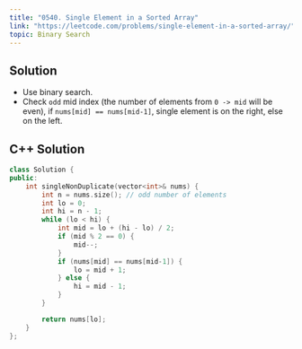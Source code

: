 ```yaml
---
title: "0540. Single Element in a Sorted Array"
link: "https://leetcode.com/problems/single-element-in-a-sorted-array/"
topic: Binary Search
---
```


## Solution

- Use binary search.
- Check `odd` mid index (the number of elements from `0 -> mid`
will be even), if `nums[mid] == nums[mid-1]`, single element is on the right,
else on the left.

## C++ Solution

```cpp
class Solution {
public:
    int singleNonDuplicate(vector<int>& nums) {
        int n = nums.size(); // odd number of elements
        int lo = 0;
        int hi = n - 1;
        while (lo < hi) {
            int mid = lo + (hi - lo) / 2;
            if (mid % 2 == 0) {
                mid--;
            }
            if (nums[mid] == nums[mid-1]) {
                lo = mid + 1;
            } else {
                hi = mid - 1;
            }
        }

        return nums[lo];
    }
};
```

